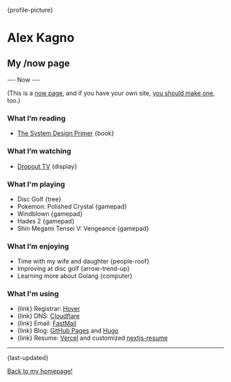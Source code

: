 {profile-picture}

# Alex Kagno

## My /now page

--- Now ---

(This is a [now page](https://nownownow.com/about), and if you have your own site, [you should make one](https://nownownow.com/about), too.)

### What I’m reading

- [The System Design Primer](https://github.com/donnemartin/system-design-primer) {book}

### What I’m watching

- [Dropout TV](https://dropout.tv/) {display}

### What I'm playing

- Disc Golf {tree}
- Pokemon: Polished Crystal {gamepad}
- Windblown {gamepad}
- Hades 2 {gamepad}
- Shin Megami Tensei V: Vengeance {gamepad}

### What I’m enjoying

- Time with my wife and daughter {people-roof}
- Improving at disc golf {arrow-trend-up}
- Learning more about Golang {computer}

### What I'm using

- {link} Registrar: [Hover](https://hover.com/)
- {link} DNS: [Cloudflare](https://cloudflare.com/)
- {link} Email: [FastMail](https://www.fastmail.com/omglol/)
- {link} Blog: [GitHub Pages](https://github.com/arkag/arkag.github.io) and [Hugo](https://gohugo.io/)
- {link} Resume: [Vercel](https://vercel.com/) and customized [nextjs-resume](https://github.com/colinhemphill/nextjs-resume)

---

{last-updated}

[Back to my homepage!](https://alex.kagno.com/)